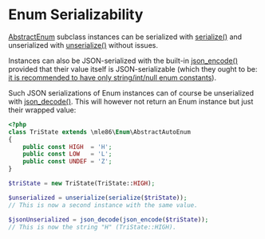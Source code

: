 # Enum Serializability

[AbstractEnum]: Class_AbstractEnum.md
[AbstractAutoEnum]: Class_AbstractAutoEnum.md

[AbstractEnum] subclass instances
can be serialized with [serialize()](https://php.net/manual/function.serialize.php)
and unserialized with [unserialize()](https://php.net/manual/function.unserialize.php)
without issues.

Instances can also be JSON-serialized
with the built-in [json_encode()](https://php.net/manual/function.json-encode.php)
provided that their value itself is JSON-serializable
(which they ought to be:
[it is recommended to have only string/int/null enum constants](Type_Safety.md)).

Such JSON serializations of Enum instances
can of course be unserialized with [json_decode()](https://php.net/manual/function.json-decode.php).
This will however not return an Enum instance
but just their wrapped value:

```php
<?php
class TriState extends \mle86\Enum\AbstractAutoEnum
{
    public const HIGH  = 'H';
    public const LOW   = 'L';
    public const UNDEF = 'Z';
}

$triState = new TriState(TriState::HIGH);

$unserialized = unserialize(serialize($triState));
// This is now a second instance with the same value.

$jsonUnserialized = json_decode(json_encode($triState));
// This is now the string "H" (TriState::HIGH).
```
